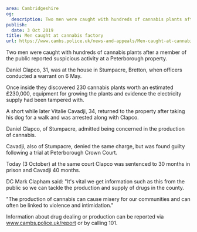 ```yaml
area: Cambridgeshire
og:
  description: Two men were caught with hundreds of cannabis plants after a member of the public reported suspicious activity at a Peterborough property.
publish:
  date: 3 Oct 2019
title: Men caught at cannabis factory
url: https://www.cambs.police.uk/news-and-appeals/Men-caught-at-cannabis-factory-03102019
```

Two men were caught with hundreds of cannabis plants after a member of the public reported suspicious activity at a Peterborough property.

Daniel Clapco, 31, was at the house in Stumpacre, Bretton, when officers conducted a warrant on 6 May.

Once inside they discovered 230 cannabis plants worth an estimated £230,000, equipment for growing the plants and evidence the electricity supply had been tampered with.

A short while later Vitalie Cavadji, 34, returned to the property after taking his dog for a walk and was arrested along with Clapco.

Daniel Clapco, of Stumpacre, admitted being concerned in the production of cannabis.

Cavadji, also of Stumpacre, denied the same charge, but was found guilty following a trial at Peterborough Crown Court.

Today (3 October) at the same court Clapco was sentenced to 30 months in prison and Cavadji 40 months.

DC Mark Clapham said: "It's vital we get information such as this from the public so we can tackle the production and supply of drugs in the county.

"The production of cannabis can cause misery for our communities and can often be linked to violence and intimidation."

Information about drug dealing or production can be reported via www.cambs.police.uk/report or by calling 101.

